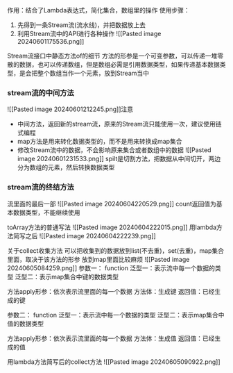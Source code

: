 作用：结合了Lambda表达式，简化集合，数组里的操作
使用步骤：
1. 先得到一条Stream流(流水线)，并把数据放上去
2. 利用Stream流中的API进行各种操作
![[Pasted image 20240601175536.png]]

Stream流接口中静态方法of的细节
方法的形参是一个可变参数，可以传递一堆零散的数据，也可以传递数组，但是数组必需是引用数据类型，如果传递基本数据类型，是会把整个数组当作一个元素，放到Stream当中


### stream流的中间方法
![[Pasted image 20240601212245.png]]注意
- 中间方法，返回新的stream流，原来的Stream流只能使用一次，建议使用链式编程
- map方法是用来转化数据类型的，而不是用来转换成map集合
- 修改Stream流中的数据，不会影响原来集合或者数组中的数据
![[Pasted image 20240601231533.png]]
spilt是切割方法，把数据从中间切开，两边分为数组的元素，然后转换数据类型


### stream流的终结方法
流里面的最后一部
![[Pasted image 20240604220529.png]]
count返回值为基本数据类型，不能继续使用

toArray方法的普通写法
![[Pasted image 20240604222015.png]]
用lambda方法简写之后
![[Pasted image 20240604222239.png]]

关于collect收集方法
可以把收集到的数据放到list(不去重)，set(去重)，map集合里面，取决于该方法的形参
放到map里面比较麻烦
![[Pasted image 20240605084259.png]]
参数一：
function
泛型一：表示流中每一个数据的类型
泛型二：表示map集合中键的数据类型

方法apply形参：依次表示流里面的每一个数据
方法体：生成键
返回值：已经生成的键


参数二：
function
泛型一：表示流中每一个数据的类型
泛型二：表示map集合中值的数据类型

方法apply形参：依次表示流里面的每一个数据
方法体：生成值
返回值：已经生成的值


用lambda方法简写后的collect方法
![[Pasted image 20240605090922.png]]